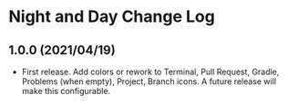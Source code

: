 # Night and Day Change Log

## 1.0.0 (2021/04/19)
* First release. Add colors or rework to Terminal, Pull Request, Gradle, Problems (when empty), Project, Branch icons. A future release will make this configurable.
